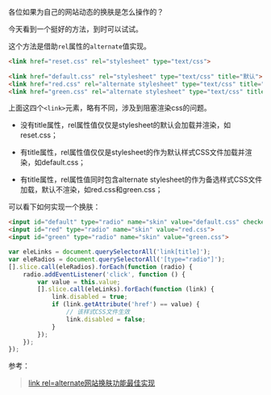 各位如果为自己的网站动态的换肤是怎么操作的？

今天看到一个挺好的方法，到时可以试试。

这个方法是借助`rel`属性的`alternate`值实现。

```html
<link href="reset.css" rel="stylesheet" type="text/css">
                
<link href="default.css" rel="stylesheet" type="text/css" title="默认">
<link href="red.css" rel="alternate stylesheet" type="text/css" title="红色">
<link href="green.css" rel="alternate stylesheet" type="text/css" title="绿色">
```

上面这四个`<link>`元素，略有不同，涉及到阻塞渲染css的问题。

- 没有title属性，rel属性值仅仅是stylesheet的<link>默认会加载并渲染，如reset.css；

- 有title属性，rel属性值仅仅是stylesheet的<link>作为默认样式CSS文件加载并渲染，如default.css；

- 有title属性，rel属性值同时包含alternate stylesheet的<link>作为备选样式CSS文件加载，默认不渲染，如red.css和green.css；

可以看下如何实现一个换肤：

```html
<input id="default" type="radio" name="skin" value="default.css" checked>
<input id="red" type="radio" name="skin" value="red.css">
<input id="green" type="radio" name="skin" value="green.css">
```

```js
var eleLinks = document.querySelectorAll('link[title]');
var eleRadios = document.querySelectorAll('[type="radio"]');
[].slice.call(eleRadios).forEach(function (radio) {
    radio.addEventListener('click', function () {
        var value = this.value;
        [].slice.call(eleLinks).forEach(function (link) {
            link.disabled = true;
            if (link.getAttribute('href') == value) {
                // 该样式CSS文件生效
                link.disabled = false;
            }
        });
    });
});
```

参考：
> [link rel=alternate网站换肤功能最佳实现](https://www.zhangxinxu.com/wordpress/2019/02/link-rel-alternate-website-skin/)
